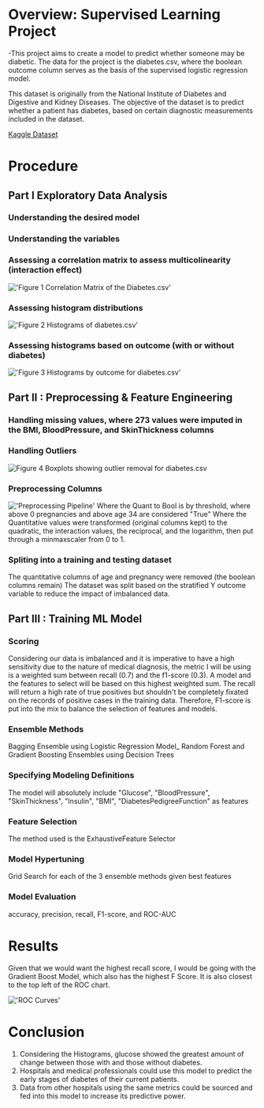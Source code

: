 # Overview: Supervised Learning Project 

-This project aims to create a model to predict whether someone may be diabetic.  The data for the project is the diabetes.csv, where the boolean outcome column serves as the basis of the supervised logistic regression model. 

This dataset is originally from the National Institute of Diabetes and Digestive and Kidney
Diseases. The objective of the dataset is to predict whether a patient has diabetes,
based on certain diagnostic measurements included in the dataset. 

[Kaggle Dataset](https://www.kaggle.com/datasets/akshaydattatraykhare/diabetes-dataset)


# Procedure

## Part I Exploratory Data Analysis

### Understanding the desired model

### Understanding the variables 

### Assessing a correlation matrix to assess multicolinearity (interaction effect)
!['Figure 1 Correlation Matrix of the Diabetes.csv'](./visualizations/Figure%201%20Correlation%20Matrix%20of%20the%20Diabetes.csv.png)

### Assessing histogram distributions
!['Figure 2 Histograms of diabetes.csv'](./visualizations/"Figure%202%20Histograms%20of%20diabetes.csv.png)

### Assessing histograms based on outcome (with or without diabetes)
!['Figure 3 Histograms by outcome for diabetes.csv'](./visualizations/Figure%203%20Histograms%20by%20outcome%20for%20diabetes.csv.png)


## Part II : Preprocessing & Feature Engineering

### Handling missing values, where 273 values were imputed in the BMI, BloodPressure, and SkinThickness columns

### Handling Outliers
![Figure 4 Boxplots showing outlier removal for diabetes.csv](./visualizations/Figure%204%20Boxplots%20showing%20outlier%20removal%20for%20diabetes.csv.png)

### Preprocessing Columns
!['Preprocessing Pipeline'](./visualizations/preprocessing_pipeline.PNG)
Where the Quant to Bool is by threshold, where above 0 pregnancies and above age 34 are considered "True"
Where the Quantitative values were transformed (original columns kept) to the quadratic, the interaction values, the reciprocal, and the logarithm, then put through a minmaxscaler from 0 to 1.

### Spliting into a training and testing dataset
The quantitative columns of age and pregnancy were removed (the boolean columns remain)
The dataset was split based on the stratified Y outcome variable to reduce the impact of imbalanced data.

## Part III : Training ML Model

### Scoring
Considering our data is imbalanced and it is imperative to have a high sensitivity due to the nature of medical diagnosis, the metric I will be using is a weighted sum between recall (0.7) and the f1-score (0.3).  A model and the features to select will be based on this highest weighted sum. The recall will return a high rate of true positives but shouldn't be completely fixated on the records of positive cases in the training data.  Therefore, F1-score is put into the mix to balance the selection of features and models. 

### Ensemble Methods
Bagging Ensemble using Logistic Regression Model_
Random Forest and Gradient Boosting Ensembles using Decision Trees

### Specifying Modeling Definitions
The model will absolutely include "Glucose", "BloodPressure", "SkinThickness", "Insulin", "BMI", "DiabetesPedigreeFunction" as features

### Feature Selection
The method used is the ExhaustiveFeature Selector

### Model Hypertuning
Grid Search for each of the 3 ensemble methods given best features

### Model Evaluation
accuracy, precision, recall, F1-score, and ROC-AUC


# Results
Given that we would want the highest recall score, I would be going with the Gradient Boost Model, which also has the highest F Score.  It is also closest to the top left of the ROC chart.


!['ROC Curves'](./visualizations/Figure%205%20ROC%20Curves.PNG)

# Conclusion
1. Considering the Histograms, glucose showed the greatest amount of change between those with and those without diabetes.
2. Hospitals and medical professionals could use this model to predict the early stages of diabetes of their current patients.
3. Data from other hospitals using the same metrics could be sourced and fed into this model to increase its predictive power.


